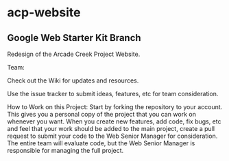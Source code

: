 acp-website
===========

## Google Web Starter Kit Branch 


Redesign of the Arcade Creek Project Website.

Team: 

Check out the Wiki for updates and resources. 

Use the issue tracker to submit ideas, features, etc for team consideration.

How to Work on this Project:
Start by forking the repository to your account. This gives you a personal copy of the project that you can work on whenever you want. When you create new features, add code, fix bugs, etc and feel that your work should be added to the main project, create a pull request to submit your code to the Web Senior Manager for consideration. The entire team will evaluate code, but the Web Senior Manager is responsible for managing the full project. 